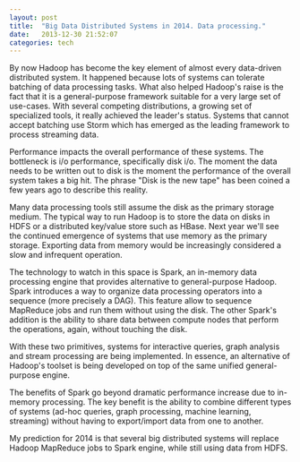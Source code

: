 ```yaml
---
layout: post
title:  "Big Data Distributed Systems in 2014. Data processing."
date:   2013-12-30 21:52:07
categories: tech
---
```

By now Hadoop has become the key element of almost every data-driven distributed system. It happened because lots of systems can tolerate batching of data processing tasks. What also helped Hadoop's raise is the fact that it is a general-purpose framework suitable for a very large set of use-cases. With several competing distributions, a growing set of specialized tools, it really achieved the leader's status. Systems that cannot accept batching use Storm which has emerged as the leading framework to process streaming data.

Performance impacts the overall performance of these systems. The bottleneck is i/o performance, specifically disk i/o. The moment the data needs to be written out to disk is the moment the performance of the overall system takes a big hit. The phrase "Disk is the new tape" has been coined a few years ago to describe this reality. 

Many data processing tools still assume the disk as the primary storage medium. The typical way to run Hadoop is to store the data on disks in HDFS or a distributed key/value store such as HBase. Next year we'll see the continued emergence of systems that use memory as the primary storage. Exporting data from memory would be increasingly considered a slow and infrequent operation.

The technology to watch in this space is Spark, an in-memory data processing engine that provides alternative to general-purpose Hadoop. Spark introduces a way to organize data processing operators into a sequence (more precisely a DAG). This feature allow to sequence MapReduce jobs and run them without using the disk. The other Spark's addition is the ability to share data between compute nodes that perform the operations, again, without touching the disk.

With these two primitives, systems for interactive queries, graph analysis and stream processing are being implemented. In essence, an alternative of Hadoop's toolset is being developed on top of the same unified general-purpose engine.

The benefits of Spark go beyond dramatic performance increase due to in-memory processing. The key benefit is the ability to combine different types of systems (ad-hoc queries, graph processing, machine learning, streaming) without having to export/import data from one to another.
 
My prediction for 2014 is that several big distributed systems will replace Hadoop MapReduce jobs to Spark engine, while still using data from HDFS.